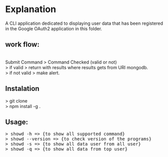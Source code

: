 # Explanation

A CLI application dedicated to displaying user data that has been registered in the Google OAuth2 application in this folder.
</br>
<h2>work flow:</h2>
</br>
Submit Command > Command Checked (valid or not)</br>
> if valid > return with results where results gets from URI mongodb.</br>
> if not valid > make alert.

<h2>Instalation</h2>
> git clone <link></br>
> npm install -g .</br>

<h2>Usage:</h2>
<pre>
> showd -h => {to show all supported command}
> showd --version => {to check version of the programs}
> showd -s => {to show all data user from all user}
> showd -q => {to show all data from top user}
</pre>
